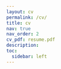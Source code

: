```yaml
---
layout: cv
permalink: /cv/
title: cv
nav: true
nav_order: 2
cv_pdf: resume.pdf
description: 
toc:
  sidebar: left
---
```

